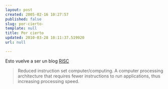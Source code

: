 ```yaml
---
layout: post
created: 2005-02-16 10:27:57
published: false
slug: por-cierto-
template: null
title: Por cierto
updated: 2010-03-28 10:11:37.519920
url: null

---
```


Esto vuelve a ser un blog <a href='http://www.google.es/search?q=define:RISC&num=100&hl=ca'>RISC</a>

>Reduced instruction set computer/computing. A computer processing architecture that requires fewer instructions to run applications, thus increasing processing speed.


